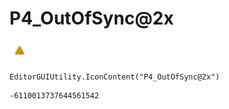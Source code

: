 # P4_OutOfSync@2x
![](/img/P4_OutOfSync@2x.png)

``` CSharp
EditorGUIUtility.IconContent("P4_OutOfSync@2x")
```
```
-6110013737644561542
```
